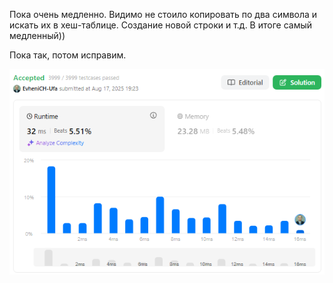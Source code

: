Пока очень медленно. Видимо не стоило копировать по два символа и искать их в хеш-таблице. Создание новой строки и т.д.
В итоге самый медленный))

Пока так, потом исправим.

<img src="Result.PNG" alt="">



